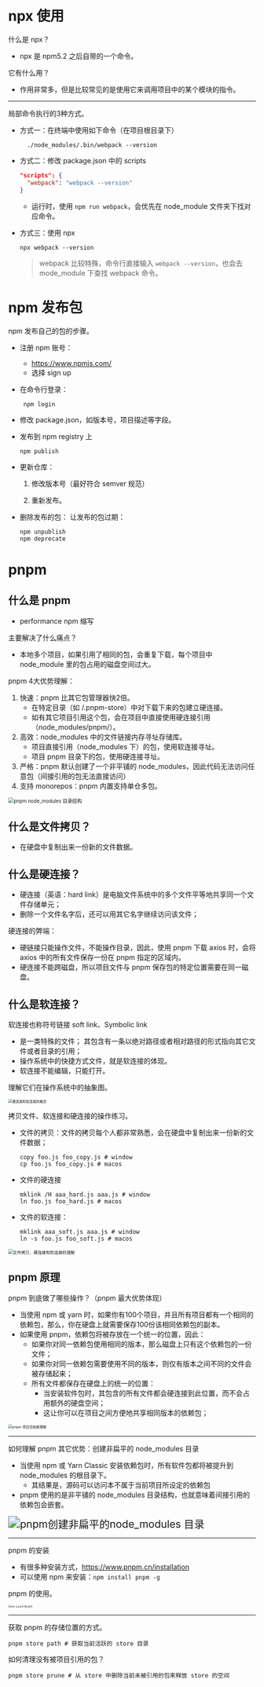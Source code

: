 # npx 使用

什么是 npx？

- npx 是 npm5.2 之后自带的一个命令。

它有什么用？

- 作用非常多，但是比较常见的是使用它来调用项目中的某个模块的指令。

-----

局部命令执行的3种方式。

- 方式一：在终端中使用如下命令（在项目根目录下） 

  ```shell
	./node_modules/.bin/webpack --version
  ```

- 方式二：修改 package.json 中的 scripts

  ```json
  "scripts": { 
  	"webpack": "webpack --version"
  } 
  ```

  - 运行时，使用 `npm run webpack`，会优先在 node_module 文件夹下找对应命令。

- 方式三：使用 npx

  ```shell
  npx webpack --version
  ```

  > webpack 比较特殊，命令行直接输入 `webpack --version`，也会去 mode_module 下查找 webpack 命令。

# npm 发布包

npm 发布自己的包的步骤。

- 注册 npm 账号： 
	- https://www.npmjs.com/ 
	- 选择 sign up
	
- 在命令行登录：

  ```shell
   npm login
  ```

- 修改 package.json，如版本号，项目描述等字段。

- 发布到 npm registry 上

  ```shell
  npm publish
  ```

- 更新仓库： 
  1. 修改版本号（最好符合 semver 规范）

  2. 重新发布。

- 删除发布的包： 让发布的包过期：

  ```shell
  npm unpublish
  npm deprecate
  ```

# pnpm

## 什么是 pnpm

- performance npm 缩写

主要解决了什么痛点？

- 本地多个项目，如果引用了相同的包，会重复下载，每个项目中 node_module 里的包占用的磁盘空间过大。

pnpm 4大优势理解：

1. 快速：pnpm 比其它包管理器快2倍。
   - 在特定目录（如 /.pnpm-store）中对下载下来的包建立硬连接。
   - 如有其它项目引用这个包，会在项目中直接使用硬连接引用（node_modules/pnpm/）。
2. 高效：node_modules 中的文件链接内存寻址存储库。
   - 项目直接引用（node_modules 下）的包，使用软连接寻址。
   - 项目 pnpm 目录下的包，使用硬连接寻址。
3. 严格：pnpm 默认创建了一个非平铺的 node_modules，因此代码无法访问任意包（间接引用的包无法直接访问）
4. 支持 monorepos：pnpm 内置支持单仓多包。

<img src="NodeAssets/pnpm node_modules 目录结构.jpg" alt="pnpm node_modules 目录结构" style="zoom:70%;" />

## 什么是文件拷贝？

- 在硬盘中复制出来一份新的文件数据。

## 什么是硬连接？

- 硬连接（英语：hard link）是电脑文件系统中的多个文件平等地共享同一个文件存储单元； 
- 删除一个文件名字后，还可以用其它名字继续访问该文件；

硬连接的弊端：

- 硬链接只能操作文件，不能操作目录，因此，使用 pnpm 下载 axios 时，会将 axios 中的所有文件保存一份在 pnpm 指定的区域内。
- 硬连接不能跨磁盘，所以项目文件与 pnpm 保存包的特定位置需要在同一磁盘。

## 什么是软连接？

软连接也称符号链接 soft link、Symbolic link

- 是一类特殊的文件； 其包含有一条以绝对路径或者相对路径的形式指向其它文件或者目录的引用；
- 操作系统中的快捷方式文件，就是软连接的体现。
- 软连接不能编辑，只能打开。

理解它们在操作系统中的抽象图。

<img src="NodeAssets/硬链接和软连接的概念.jpg" alt="硬连接和软连接的概念" style="zoom:50%;" />

拷贝文件、软连接和硬连接的操作练习。

- 文件的拷贝：文件的拷贝每个人都非常熟悉，会在硬盘中复制出来一份新的文件数据； 

  ```shell
  copy foo.js foo_copy.js # window
  cp foo.js foo_copy.js # macos
  ```

- 文件的硬连接

  ```shell
  mklink /H aaa_hard.js aaa.js # window
  ln foo.js foo_hard.js # macos
  ```

- 文件的软连接：

  ```shell
  mklink aaa_soft.js aaa.js # window
  ln -s foo.js foo_soft.js # macos
  ```

<img src="NodeAssets/文件拷贝、硬链接和软连接的理解.jpg" alt="文件拷贝、硬连接和软连接的理解" style="zoom:60%;" />

## pnpm 原理

pnpm 到底做了哪些操作？（pnpm 最大优势体现）

- 当使用 npm 或 yarn 时，如果你有100个项目，并且所有项目都有一个相同的依赖包，那么，你在硬盘上就需要保存100份该相同依赖包的副本。 
- 如果使用 pnpm，依赖包将被存放在一个统一的位置，因此： 
	- 如果你对同一依赖包使用相同的版本，那么磁盘上只有这个依赖包的一份文件； 
	- 如果你对同一依赖包需要使用不同的版本，则仅有版本之间不同的文件会被存储起来； 
	- 所有文件都保存在硬盘上的统一的位置： 
		- 当安装软件包时，其包含的所有文件都会硬连接到此位置，而不会占用额外的硬盘空间；
		- 这让你可以在项目之间方便地共享相同版本的依赖包；

<img src="NodeAssets/pnpm 项目包依赖理解.jpg" alt="pnpm 项目包依赖理解" style="zoom:50%;" />

-----

如何理解  pnpm 其它优势：创建非扁平的 node_modules 目录

- 当使用 npm 或 Yarn Classic 安装依赖包时，所有软件包都将被提升到 node_modules 的根目录下。 
	- 其结果是，源码可以访问本不属于当前项目所设定的依赖包
- pnpm 使用的是非平铺的 node_modules 目录结构，也就意味着间接引用的依赖包会嵌套。

<img src="NodeAssets/pnpm创建非扁平的node_modules 目录.jpg" alt="pnpm创建非扁平的node_modules 目录" style="zoom:150%;" />

-----

pnpm 的安装

- 有很多种安装方式，https://www.pnpm.cn/installation
- 可以使用 npm 来安装：`npm install pnpm -g`

pnpm 的使用。

<img src="NodeAssets/npm 与 pnpm 等价命令.jpg" alt="npm 与 pnpm 等价命令" style="zoom:30%;" />

-----

获取 pnpm 的存储位置的方式。

```shell
pnpm store path # 获取当前活跃的 store 目录
```

如何清理没有被项目引用的包？

```shell
pnpm store prune # 从 store 中删除当前未被引用的包来释放 store 的空间
```


